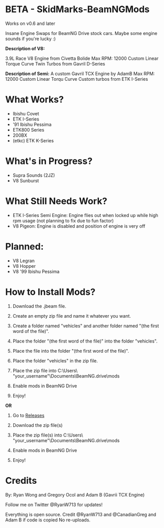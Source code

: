 # BETA - SkidMarks-BeamNGMods 

Works on v0.6 and later

Insane Engine Swaps for BeamNG Drive stock cars.
Maybe some engine sounds if you're lucky :)

**Description of V8:**

3.9L Race V8 Engine from Civetta Bolide
Max RPM: 12000
Custom Linear Torque Curve
Twin Turbos from Gavril D-Series

**Description of Semi:**
A custom Gavril TCX Engine by AdamB
Max RPM: 12000
Custom Linear Torqu Curve
Custom turbos from ETK I-Series

# What Works?
- Ibishu Covet
- ETK I-Series
- '91 Ibishu Pessima
- ETK800 Series
- 200BX
- (etkc) ETK K-Series

# What's in Progress?
- Supra Sounds (2JZ)
- V8 Sunburst

# What Still Needs Work?
- ETK I-Series Semi Engine: Engine flies out when locked up while high rpm usage (not planning to fix due to fun factor)
- V8 Pigeon: Engine is disabled and position of engine is very off

# Planned: 
- V8 Legran
- V8 Hopper
- V8 '99 Ibishu Pessima

# How to Install Mods?
1) Download the .jbeam file. 

2) Create an empty zip file and name it whatever you want.

3) Create a folder named "vehicles" and another folder named "(the first word of the file)".

4) Place the folder "(the first word of the file)" into the folder "vehicles".

5) Place the file into the folder "(the first word of the file)".

6) Place the folder "vehicles" in the zip file.

7) Place the zip file into C:\Users\ "your_username"\Documents\BeamNG.drive\mods

8) Enable mods in BeamNG Drive 

9) Enjoy!

**OR**

1) Go to [Releases](https://github.com/Rybo713/SkidMarks-BeamNGMods/releases)

2) Download the zip file(s)

3) Place the zip file(s) into C:\Users\ "your_username"\Documents\BeamNG.drive\mods

4) Enable mods in BeamNG Drive

5) Enjoy!

# Credits
By: Ryan Wong and Gregory Ocol and Adam B (Gavrii TCX Engine)

Follow me on Twitter @RyanW713 for updates!

Everything is open source. Credit @RyanW713 and @CanadianGreg and Adam B if code is copied
No re-uploads.
